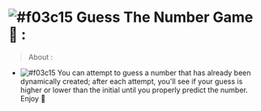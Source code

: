 # ![#f03c15](https://via.placeholder.com/25/f03c15/f03c15.png) Guess The Number Game :thinking: :
 > About : 
 - ![#f03c15](https://via.placeholder.com/10/f03c15/f03c15.png) You can attempt to guess a number that has already been dynamically created; after each attempt, you'll see if your guess is higher or lower than the initial until you properly predict the number.
 Enjoy 	:gift_heart:
